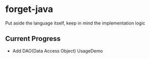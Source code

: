 # forget-java

Put aside the language itself, keep in mind the implementation logic

## Current Progress

- Add DAO(Data Access Object) UsageDemo
